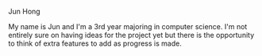 Jun Hong

My name is Jun and I'm a 3rd year majoring in computer science. I'm not entirely sure on having ideas for the project yet but there is the opportunity to think of extra features to add as progress is made.

